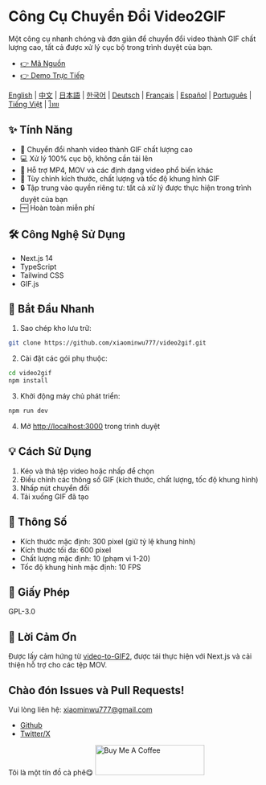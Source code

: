 # Công Cụ Chuyển Đổi Video2GIF

Một công cụ nhanh chóng và đơn giản để chuyển đổi video thành GIF chất lượng cao, tất cả được xử lý cục bộ trong trình duyệt của bạn.

- [👉 Mã Nguồn](https://github.com/xiaominwu777/video2gif)
- [👉 Demo Trực Tiếp](https://makegif.ai)

[English](./README.md) | [中文](./README_zh.md) | [日本語](./README_ja.md) | [한국어](./README_ko.md) | [Deutsch](./README_de.md) | [Français](./README_fr.md) | [Español](./README_es.md) | [Português](./README_pt.md) | [Tiếng Việt](./README_vi.md) | [ไทย](./README_th.md)

## ✨ Tính Năng

- 🚀 Chuyển đổi nhanh video thành GIF chất lượng cao
- 💻 Xử lý 100% cục bộ, không cần tải lên
- 🎥 Hỗ trợ MP4, MOV và các định dạng video phổ biến khác
- 🎯 Tùy chỉnh kích thước, chất lượng và tốc độ khung hình GIF
- 🔒 Tập trung vào quyền riêng tư: tất cả xử lý được thực hiện trong trình duyệt của bạn
- 🆓 Hoàn toàn miễn phí

## 🛠️ Công Nghệ Sử Dụng

- Next.js 14
- TypeScript
- Tailwind CSS
- GIF.js

## 🚀 Bắt Đầu Nhanh

1. Sao chép kho lưu trữ:

```bash
git clone https://github.com/xiaominwu777/video2gif.git
```

2. Cài đặt các gói phụ thuộc:

```bash
cd video2gif
npm install
```

3. Khởi động máy chủ phát triển:

```bash
npm run dev
```

4. Mở [http://localhost:3000](http://localhost:3000) trong trình duyệt

## 💡 Cách Sử Dụng

1. Kéo và thả tệp video hoặc nhấp để chọn
2. Điều chỉnh các thông số GIF (kích thước, chất lượng, tốc độ khung hình)
3. Nhấp nút chuyển đổi
4. Tải xuống GIF đã tạo

## 🔄 Thông Số

- Kích thước mặc định: 300 pixel (giữ tỷ lệ khung hình)
- Kích thước tối đa: 600 pixel
- Chất lượng mặc định: 10 (phạm vi 1-20)
- Tốc độ khung hình mặc định: 10 FPS

## 📄 Giấy Phép

GPL-3.0

## 🙏 Lời Cảm Ơn

Được lấy cảm hứng từ [video-to-GIF2](https://github.com/incubated-geek-cc/video-to-GIF2), được tái thực hiện với Next.js và cải thiện hỗ trợ cho các tệp MOV.

## Chào đón Issues và Pull Requests!

Vui lòng liên hệ: xiaominwu777@gmail.com

- [Github](https://github.com/xiaominwu777)
- [Twitter/X](https://x.com/xiaominwu)

Tôi là một tín đồ cà phê😋
<a href="https://www.buymeacoffee.com/xiaominwu" target="_blank"><img src="https://cdn.buymeacoffee.com/buttons/v2/default-yellow.png" alt="Buy Me A Coffee" style="height: 60px !important;width: 217px !important;" ></a>
